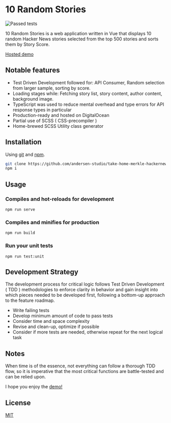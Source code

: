 # 10 Random Stories
![Passed tests](https://img.shields.io/badge/passed%20tests-14-green)

10 Random Stories is a web application written in Vue that displays 10 random Hacker News stories selected from the top 500 stories and sorts them by Story Score.

[Hosted demo](https://andersen.studio/random-stories/)

## Notable features
- Test Driven Development followed for: API Consumer, Random selection from larger sample, sorting by score.
- Loading stages while: Fetching story list, story content, author content, background image.
- TypeScript was used to reduce mental overhead and type errors for API response types in particular
- Production-ready and hosted on DigitalOcean
- Partial use of SCSS ( CSS-precompiler )
- Home-brewed SCSS Utility class generator

## Installation

Using [git](https://git-scm.com/) and [npm](https://npmjs.com/).

```bash
git clone https://github.com/andersen-studio/take-home-merkle-hackernews.git
npm i
```

## Usage

### Compiles and hot-reloads for development
```
npm run serve
```

### Compiles and minifies for production
```
npm run build
```

### Run your unit tests
```
npm run test:unit
```

## Development Strategy
The development process for critical logic follows Test Driven Development ( TDD ) methodologies to enforce clarity in behavior and gain insight into which pieces needed to be developed first, following a bottom-up approach to the feature roadmap.
- Write failing tests
- Develop minimum amount of code to pass tests
- Consider time and space complexity
- Revise and clean-up, optimize if possible
- Consider if more tests are needed, otherwise repeat for the next logical task

## Notes
When time is of the essence, not everything can follow a thorough TDD flow, so it is imperative that the most critical functions are battle-tested and can be relied upon.

I hope you enjoy the [demo!](https://andersen.studio/random-stories)

## License
[MIT](https://choosealicense.com/licenses/mit/)